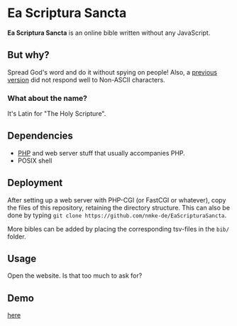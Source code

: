 # Ea Scriptura Sancta

**Ea Scriptura Sancta** is an online bible written without any JavaScript.

## But why?

Spread God's word and do it without spying on people! Also, a [previous version](https://old.nmke.de/ESS.cdo) did not respond well to Non-ASCII characters.

### What about the name?

It's Latin for "The Holy Scripture".

## Dependencies

- [PHP](https://php.net) and web server stuff that usually accompanies PHP.
- POSIX shell

## Deployment

After setting up a web server with PHP-CGI (or FastCGI or whatever), copy the files of this repository, retaining the directory structure. This can also be done by typing `git clone https://github.com/nmke-de/EaScripturaSancta`.

More bibles can be added by placing the corresponding tsv-files in the `bib/` folder.

## Usage

Open the website. Is that too much to ask for?

## Demo

[here](https://nmke.de/ESS)
